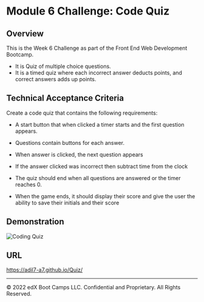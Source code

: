# Module 6 Challenge: Code Quiz

## Overview
This is the Week 6 Challenge as part of the Front End Web Development Bootcamp.
* It is Quiz of multiple choice questions.
* It is a timed quiz where each incorrect answer deducts points, and correct answers adds up points.





## Technical Acceptance Criteria

Create a code quiz that contains the following requirements:

  * A start button that when clicked a timer starts and the first question appears.
 
  * Questions contain buttons for each answer.
  * When answer is clicked, the next question appears
  * If the answer clicked was incorrect then subtract time from the clock
  * The quiz should end when all questions are answered or the timer reaches 0.

  * When the game ends, it should display their score and give the user the ability to save their initials and their score
  
## Demonstration
![Coding Quiz](https://user-images.githubusercontent.com/117782725/227102480-b7453cee-97dd-4c59-8006-61e4751c0db2.gif)


## URL
https://adil7-a7.github.io/Quiz/


---
© 2022 edX Boot Camps LLC. Confidential and Proprietary. All Rights Reserved.
